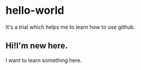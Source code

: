 # hello-world
It's a trial which helps me to learn how to use github.

## Hi!I'm new here.
I want to learn something here.

